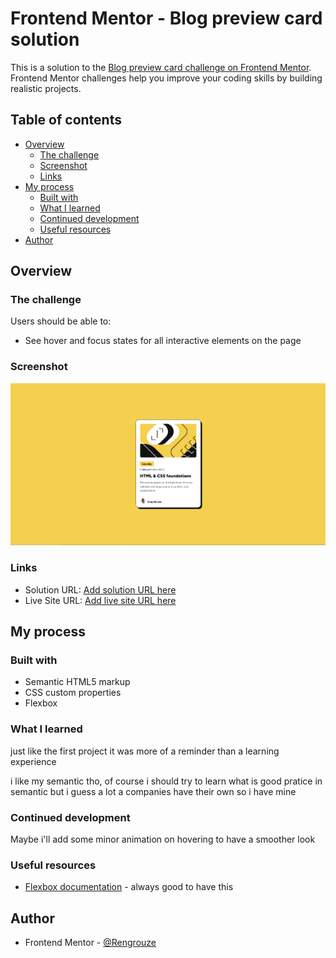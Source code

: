 # Frontend Mentor - Blog preview card solution

This is a solution to the [Blog preview card challenge on Frontend Mentor](https://www.frontendmentor.io/challenges/blog-preview-card-ckPaj01IcS). Frontend Mentor challenges help you improve your coding skills by building realistic projects.

## Table of contents

-  [Overview](#overview)
   -  [The challenge](#the-challenge)
   -  [Screenshot](#screenshot)
   -  [Links](#links)
-  [My process](#my-process)
   -  [Built with](#built-with)
   -  [What I learned](#what-i-learned)
   -  [Continued development](#continued-development)
   -  [Useful resources](#useful-resources)
-  [Author](#author)

## Overview

### The challenge

Users should be able to:

-  See hover and focus states for all interactive elements on the page

### Screenshot

![](./screenshot.jpg)

### Links

-  Solution URL: [Add solution URL here](https://github.com/Rengrouze/blog-preview-card-main)
-  Live Site URL: [Add live site URL here](https://rengrouze.github.io/blog-preview-card-main/)

## My process

### Built with

-  Semantic HTML5 markup
-  CSS custom properties
-  Flexbox

### What I learned

just like the first project it was more of a reminder than a learning experience

i like my semantic tho, of course i should try to learn what is good pratice in semantic but i guess a lot a companies have their own so i have mine

### Continued development

Maybe i'll add some minor animation on hovering to have a smoother look

### Useful resources

-  [Flexbox documentation](https://developer.mozilla.org/fr/docs/Web/CSS/CSS_flexible_box_layout/Basic_concepts_of_flexbox) - always good to have this

## Author

-  Frontend Mentor - [@Rengrouze](https://www.frontendmentor.io/profile/Rengrouze)
